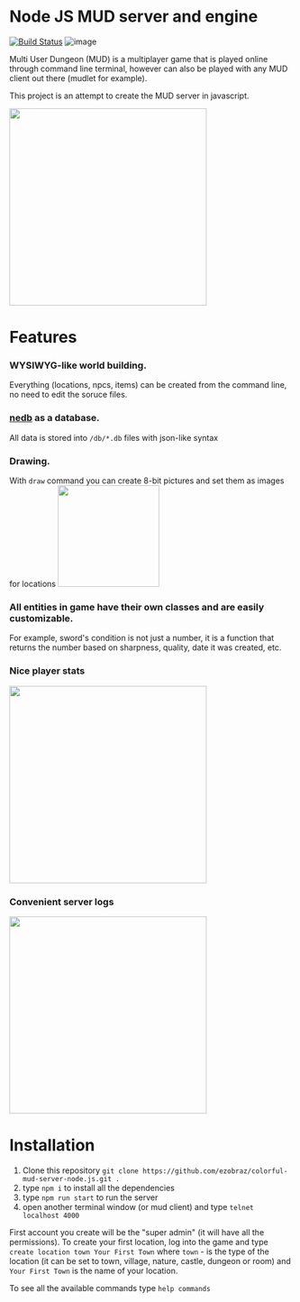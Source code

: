 # Node JS MUD server and engine
[![Build Status](https://travis-ci.org/ezobraz/colorful-mud-server-node.js.svg?branch=master)](https://travis-ci.org/ezobraz/colorful-mud-server-node.js)
![image](https://status.david-dm.org/gh/ezobraz/colorful-mud-server-node.js.svg)

Multi User Dungeon (MUD) is a multiplayer game that is played online through command line terminal, however can also be played with any MUD client out there (mudlet for example).

This project is an attempt to create the MUD server in javascript.

<img src="https://i.postimg.cc/qvmnN2b5/image.png" width="350">

# Features

### WYSIWYG-like world building.
Everything (locations, npcs, items) can be created from the command line, no need to edit the soruce files.

### [nedb](https://github.com/louischatriot/nedb) as a database.
All data is stored into `/db/*.db` files with json-like syntax

### Drawing.
With `draw` command you can create 8-bit pictures and set them as images for locations
<img src="https://i.postimg.cc/W3xxTFcD/image.png" width="180">

### All entities in game have their own classes and are easily customizable.
For example, sword's condition is not just a number, it is a function that returns the number based on sharpness, quality, date it was created, etc.

### Nice player stats
<img src="https://i.postimg.cc/jdcn1zbS/image.png" width="350">

### Convenient server logs
<img src="https://i.postimg.cc/XqS3xDJD/image.png" width="350">

# Installation
1. Clone this repository `git clone https://github.com/ezobraz/colorful-mud-server-node.js.git .`
2. type `npm i` to install all the dependencies
3. type `npm run start` to run the server
4. open another terminal window (or mud client) and type `telnet localhost 4000`

First account you create will be the "super admin" (it will have all the permissions).
To create your first location, log into the game and type `create location town Your First Town` where `town` - is the type of the location (it can be set to town, village, nature, castle, dungeon or room) and `Your First Town` is the name of your location.

To see all the available commands type `help commands`
